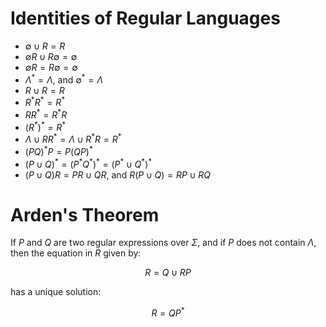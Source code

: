 # Identities of Regular Languages

- $\emptyset \cup R = R$
- $\emptyset R \cup R\emptyset = \emptyset$
- $\emptyset R = R\emptyset = \emptyset$
- $\Lambda^* = \Lambda$, and $\emptyset^* = \Lambda$
- $R \cup R = R$
- $R^* R^* = R^*$
- $R R^* = R^* R$
- $(R^*)^* = R^*$
- $\Lambda \cup R R^* = \Lambda \cup R^* R = R^*$
- $(PQ)^* P = P (QP)^*$
- $(P \cup Q)^* = (P^* Q^*)^* = (P^* \cup Q^*)^*$
- $(P \cup Q) R = P R \cup Q R$, and $R (P \cup Q) = R P \cup R Q$

# Arden's Theorem

If $P$ and $Q$ are two regular expressions over $\Sigma$, and if $P$ does not contain $\Lambda$,  
then the equation in $R$ given by:

$$
R = Q \cup R P
$$

has a unique solution:

$$
R = Q P^*
$$

